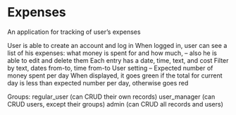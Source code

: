# Expenses

An application for tracking of user’s expenses

User is able to create an account and log in
When logged in, user can see a list of his expenses: what money is spent for and how much, – also he is able to edit and delete them
Each entry has a date, time, text, and cost
Filter by text, dates from-to, time from-to
User setting – Expected number of money spent per day
When displayed, it goes green if the total for current day is less than expected number per day, otherwise goes red

Groups:
regular_user (can CRUD their own records)
user_manager (can CRUD users, except their groups)
admin (can CRUD all records and users)


